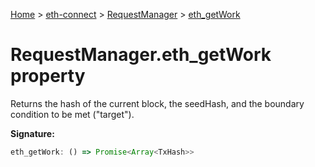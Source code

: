 [Home](./index) &gt; [eth-connect](./eth-connect.md) &gt; [RequestManager](./eth-connect.requestmanager.md) &gt; [eth\_getWork](./eth-connect.requestmanager.eth_getwork.md)

# RequestManager.eth\_getWork property

Returns the hash of the current block, the seedHash, and the boundary condition to be met ("target").

**Signature:**
```javascript
eth_getWork: () => Promise<Array<TxHash>>
```
